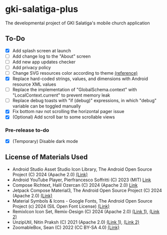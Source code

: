 # gki-salatiga-plus
The developmental project of GKI Salatiga's mobile church application

## To-Do

- [X] Add splash screen at launch
- [ ] Add change log to the "About" screen
- [ ] Add new app updates checker
- [ ] Add privacy policy
- [ ] Change SVG resources color according to theme [(reference)](https://stackoverflow.com/questions/33126904/change-fillcolor-of-a-vector-in-android-programmatically)
- [X] Replace hard-coded strings, values, and dimensions with Android resource XML values
- [ ] Replace the implementation of "GlobalSchema.context" with "LocalContext.current" to prevent memory leak
- [ ] Replace debug toasts with "if (debug)" expressions, in which "debug" variable can be toggled manually
- [X] Fix bottom nav not scrolling the horizontal pager issue
- [X] (Optional) Add scroll bar to some scrollable views

### Pre-release to-do

- [X] (Temporary) Disable dark mode

## License of Materials Used

- Android Studio Asset Studio Icon Library, The Android Open Source Project (C) 2024 (Apache 2.0) [(Link)](https://developer.android.com/studio/write/create-app-icons)
- Android YouTube Player, Pierfrancesco Soffritti (C) 2023 (MIT) [Link](https://github.com/PierfrancescoSoffritti/android-youtube-player)
- Compose Richtext, Halil Ozercan (C) 2024 (Apache 2.0) [Link](https://github.com/halilozercan/compose-richtext)
- Jetpack Compose Material3, The Android Open Source Project (C) 2024 (Apache 2.0) [(Link)](https://developer.android.com/jetpack/androidx/releases/compose-material3#1.3.0-beta04)
- Material Symbols & Icons - Google Fonts, The Android Open Source Project (c) 2024 (SIL Open Font License) [(Link)](https://fonts.google.com/icons)
- RemixIcon Icon Set, Remix-Design (C) 2024 (Apache 2.0) [(Link 1)](https://icon-sets.iconify.design/ri), [(Link 2)](https://github.com/Remix-Design/RemixIcon)
- UnzipUtil, Nitin Praksh (C) 2021 (Apache 2.0) [(Link 1)](https://prakashnitin.medium.com/unzipping-files-in-android-kotlin-2a2a2d5eb7ae), [(Link 2)](https://gist.github.com/NitinPraksash9911/dea21ec4b8ae7df068f8f891187b6d1e)
- ZoomableBox, Sean (C) 2022 (CC BY-SA 4.0) [(Link)](https://stackoverflow.com/a/72528056)
